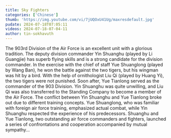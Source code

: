 ```yaml
---
title: Sky Fighters
categories: ['Chinese']
thumb: 'https://img.youtube.com/vi/7jUQOxU41Ug/maxresdefault.jpg'
pudate: 2024-07-18T07:05:11
videos: 2024-07-18-07-04-11
author: tin-sokhavuth
---
```

The 903rd Division of the Air Force is an excellent unit with a glorious tradition. The deputy division commander Yin Shuanghu (played by Li Guangjie) has superb flying skills and is a strong candidate for the division commander. In the exercise with the chief of staff Yue Shuanglong (played by Wang Ban), he won the battle against the two tigers, but his wingman was hit by a bird. With the help of ornithologist Liu Qi (played by Huang Yi), the two tigers were not punished. Soon after, Yue Tianlong served as the commander of the 903 Division. Yin Shuanghu was quite unwilling, and Liu Qi was also transferred to the Standing Company to become a member of the Air Force. The conflict between Yin Shuanghu and Yue Tianlong broke out due to different training concepts. Yue Shuanglong, who was familiar with foreign air force training, emphasized actual combat, while Yin Shuanghu respected the experience of his predecessors. Shuanghu and Yue Tianlong, two outstanding air force commanders and fighters, launched a series of confrontations and cooperation accompanied by mutual sympathy...